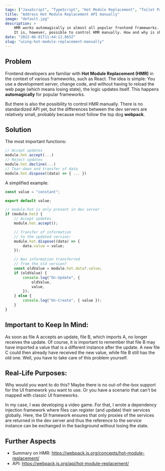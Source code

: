 ```yaml
---
tags: ["JavaScript", "TypeScript", "Hot Module Replacement", "Toilet Paper"]
title: "Address Hot Module Replacement API manually"
image: "default.jpg"
description: >
    HMR works automagically in almost all popular frontend frameworks.
    It is, however, possible to control HMR manually. How and why is shown in this Toilet Paper.
date: "2022-06-01T11:44:12.865Z"
slug: "using-hot-module-replacement-manually"
---
```


## Problem

Frontend developers are familiar with **Hot Module Replacement (HMR)** in the context of various frameworks, such as React. The idea is simple: You use a development server, change code, and without having to reload the web page (which means losing state), the logic updates itself. This happens **automagically** for popular frameworks.

But there is also the possibility to control HMR manually. There is no standardized API yet, but the differences between the dev servers are relatively small, probably because most follow the top dog **webpack**.

## Solution

The most important functions:

```js
// Accept updates
module.hot.accept(...)
// Reject updates
module.hot.decline(...)
// Tear-down and transfer of data
module.hot.dispose((data) => { ... })
```

A simplified example:

```js
const value = "constant";

export default value;

// module.hot is only present in dev server
if (module.hot) {
    // Accept updates
    module.hot.accept();

    // Transfer of information
    // to the updated version:
    module.hot.dispose((data) => {
        data.value = value;
    });

    // Was information transferred
    // from the old version?
    const oldValue = module.hot.data?.value;
    if (oldValue) {
        console.log("On-Update", {
            oldValue,
            value,
        });
    } else {
        console.log("On-Create", { value });
    }
}
```

## Important to Keep In Mind:

As soon as file A accepts an update, file B, which imports A, no longer receives the update. Of course, it is important to remember that file B may have imported a value that is a different instance after the update. A new file C could then already have received the new value, while file B still has the old one. Well, you have to take care of this problem yourself.

## Real-Life Purposes:

Why would you want to do this? Maybe there is no out-of-the-box support for the UI framework you want to use. Or you have a scenario that can't be mapped with classic UI frameworks.

In my case, I was developing a video game. For that, I wrote a dependency injection framework where files can register (and update) their services globally. Here, the DI framework ensures that only proxies of the services are returned in the dev server and thus the reference to the service instance can be exchanged in the background without losing the state.

## Further Aspects

-   Summary on HMR: https://webpack.js.org/concepts/hot-module-replacement/
-   API: https://webpack.js.org/api/hot-module-replacement/
